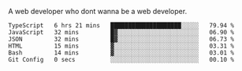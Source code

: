 A web developer who dont wanna be a web developer.

<!--START_SECTION:waka-->

```text
TypeScript   6 hrs 21 mins   ████████████████████░░░░░   79.94 %
JavaScript   32 mins         █▓░░░░░░░░░░░░░░░░░░░░░░░   06.90 %
JSON         32 mins         █▓░░░░░░░░░░░░░░░░░░░░░░░   06.73 %
HTML         15 mins         ▓░░░░░░░░░░░░░░░░░░░░░░░░   03.31 %
Bash         14 mins         ▓░░░░░░░░░░░░░░░░░░░░░░░░   03.01 %
Git Config   0 secs          ░░░░░░░░░░░░░░░░░░░░░░░░░   00.10 %
```

<!--END_SECTION:waka-->
